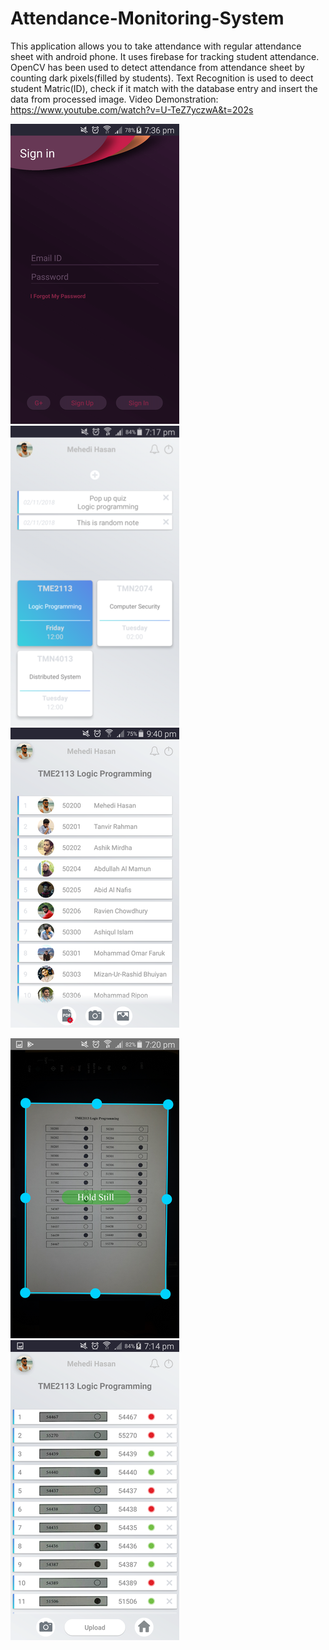 # Attendance-Monitoring-System
This application allows you to take attendance with regular attendance sheet with android phone. It uses firebase for tracking student attendance. OpenCV has been used to detect attendance from attendance sheet by counting dark pixels(filled by students).
Text Recognition is used to deect student Matric(ID), check if it match with the database entry and insert the data from processed image.
Video Demonstration: https://www.youtube.com/watch?v=U-TeZ7yczwA&t=202s


![alt text](https://github.com/Mehedi50200/Attendance-Monitoring-System/blob/master/app/src/main/res/drawable/screenshot_signin.png?raw=true) ![alt text](https://github.com/Mehedi50200/Attendance-Monitoring-System/blob/master/app/src/main/res/drawable/screenshot_home.png?raw=true) ![alt text](https://github.com/Mehedi50200/Attendance-Monitoring-System/blob/master/app/src/main/res/drawable/screenshot_student_list.png?raw=true) 

![alt text](https://github.com/Mehedi50200/Attendance-Monitoring-System/blob/master/app/src/main/res/drawable/screenshot_takepicture.png?raw=true)  ![alt text](https://github.com/Mehedi50200/Attendance-Monitoring-System/blob/master/app/src/main/res/drawable/screenshot_processed_data.png?raw=true)


